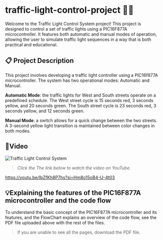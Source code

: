 # traffic-light-control-project 🚦🚦
Welcome to the Traffic Light Control System project! This project is designed to control a set of traffic lights using a PIC16F877A microcontroller. It features both automatic and manual modes of operation, allowing the user to simulate traffic light sequences in a way that is both practical and educational.
## 📋 Project Description
This project involves developing a traffic light controller using a PIC16f877A microcontroller. The system has two operational modes: Automatic and Manual.     

**Automatic Mode**: the traffic lights for West and South streets operate on a predefined schedule. The West street cycle is 15 seconds red, 3 seconds yellow, and 20 seconds green. The South street cycle is 23 seconds red, 3 seconds yellow, and 12 seconds green.

**Manual Mode**: a switch allows for a quick change between the two streets. A 3-second yellow light transition is maintained between color changes in both modes.
## 🎥Video
![Traffic Light Control System](https://github.com/user-attachments/assets/6c84cf46-eb27-406a-97cc-a920120c7a34)

> *Click the The link  below to watch the video on YouTube.*
> 
https://youtu.be/IbZfKh8P7hs?si=Hm8o15oB4-U-4t03
##  💡Explaining the features of the PIC16F877A microcontroller and the code flow
To understand the basic concept of the PIC16F877A microcontroller and its features, and the FlowChart explains an overview of the code flow, see the PDF file uploaded above with the rest of the files. 

>If you are unable to see all the pages, download the PDF file.
